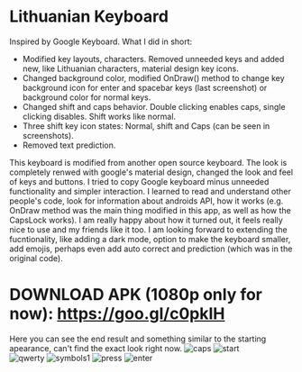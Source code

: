 # Lithuanian Keyboard
Inspired by Google Keyboard. 
What I did in short:
* Modified key layouts, characters. Removed unneeded keys and added new, like Lithuanian characters, material design key icons.
* Changed background color, modified OnDraw() method to change key background icon for enter and spacebar keys (last screenshot) or background color for normal keys.
* Changed shift and caps behavior. Double clicking enables caps, single clicking disables. Shift works like normal.
* Three shift key icon states: Normal, shift and Caps (can be seen in screenshots).
* Removed text prediction.  
  
This keyboard is modified from another open source keyboard. The look is completely renwed with google's material design, changed the look and feel of keys and buttons. I tried to copy Google keyboard minus unneeded functionality and simpler interaction. I learned to read and understand other people's code, look for information about androids API, how it works (e.g. OnDraw method was the main thing modified in this app, as well as how the CapsLock works). I am really happy about how it turned out, it feels really nice to use and my friends like it too. I am looking forward to extending the fucntionality, like adding a dark mode, option to make the keyboard smaller, add emojis, perhaps even add auto correct and prediction (which was in the original code).  
# DOWNLOAD APK (1080p only for now): https://goo.gl/c0pkIH 
Here you can see the end result and something similar to the starting apearance, can't find the exact look right now.
![caps](http://i.imgur.com/tG4JrXx.png) ![start](http://i.imgur.com/Nnl8LbZ.png?1)  
![qwerty](http://i.imgur.com/uf2zTMT.png?2)
![symbols1](http://i.imgur.com/U7MIibS.png?1)
![press](http://i.imgur.com/5b0EHZ3.png?1)
![enter](http://i.imgur.com/2yJ4PkY.png?1)
